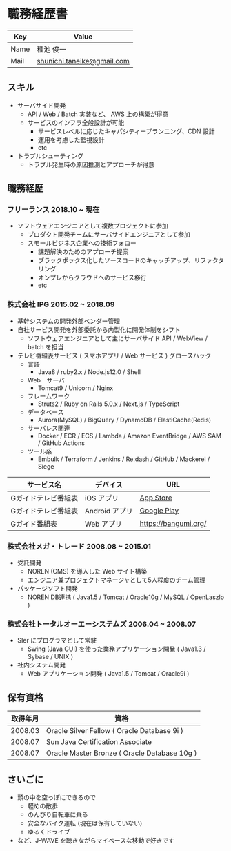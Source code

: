 # 職務経歴書

| Key | Value |
| ------------- | ------------- |
| Name | 種池 俊一 |
| Mail | shunichi.taneike@gmail.com |


## スキル
- サーバサイド開発
  - API / Web / Batch 実装など、 AWS 上の構築が得意
  - サービスのインフラ全般設計が可能
    - サービスレベルに応じたキャパシティープランニング、CDN 設計
    - 運用を考慮した監視設計
    - etc
- トラブルシューティング
  - トラブル発生時の原因推測とアプローチが得意

## 職務経歴

### フリーランス 2018.10 ~ 現在
- ソフトウェアエンジニアとして複数プロジェクトに参加
  - プロダクト開発チームにサーバサイドエンジニアとして参加
  - スモールビジネス企業への技術フォロー
    - 課題解決のためのアプローチ提案
    - ブラックボックス化したソースコードのキャッチアップ、リファクタリング
    - オンプレからクラウドへのサービス移行
    - etc

### 株式会社 IPG 2015.02 ~ 2018.09
- 基幹システムの開発外部ベンダー管理
- 自社サービス開発を外部委託から内製化に開発体制をシフト
  - ソフトウェアエンジニアとして主にサーバサイド API / WebView / batch を担当
- テレビ番組表サービス ( スマホアプリ / Web サービス ) グロースハック
  - 言語
    - Java8 / ruby2.x / Node.js12.0 / Shell
  - Web　サーバ
    - Tomcat9 / Unicorn / Nginx
  - フレームワーク
    - Struts2 / Ruby on Rails 5.0.x / Next.js / TypeScript
  - データベース
    - Aurora(MySQL) / BigQuery / DynamoDB / ElastiCache(Redis)
  - サーバレス関連
    - Docker / ECR / ECS / Lambda / Amazon EventBridge / AWS SAM / GitHub Actions
  - ツール系
    - Embulk / Terraform / Jenkins / Re:dash / GitHub / Mackerel / Siege

    
| サービス名 | デバイス | URL |
| ------------- | ------------- | ------------- |
| Gガイドテレビ番組表 | iOS アプリ  | [App Store](https://apps.apple.com/jp/app/g%E3%82%AC%E3%82%A4%E3%83%89%E3%83%86%E3%83%AC%E3%83%93%E7%95%AA%E7%B5%84%E8%A1%A8/id543128311) |
| Gガイドテレビ番組表 | Android アプリ | [Google Play](https://play.google.com/store/apps/details?id=jp.co.ipg.gguide&hl=ja&gl=US)  |
| Gガイド番組表 | Web アプリ | https://bangumi.org/ |


<div style="width:20px">  </div>
<div style="width:20px">  </div>


### 株式会社メガ・トレード 2008.08 ~ 2015.01

- 受託開発
  - NOREN (CMS) を導入した Web サイト構築
  - エンジニア兼プロジェクトマネージャとして5人程度のチーム管理
- パッケージソフト開発
  - NOREN DB連携  ( Java1.5 / Tomcat / Oracle10g / MySQL / OpenLaszlo )

### 株式会社トータルオーエーシステムズ 2006.04 ~ 2008.07

- SIer にプログラマとして常駐
  - Swing (Java GUI) を使った業務アプリケーション開発 ( Java1.3 / Sybase / UNIX )
- 社内システム開発
  - Web アプリケーション開発 ( Java1.5 / Tomcat / Oracle9i )


## 保有資格

| 取得年月 | 資格 |
| ------------- | ------------- |
| 2008.03  | Oracle Silver Fellow ( Oracle Database 9i )  |
| 2008.07  | Sun Java Certification Associate  |
| 2008.07  | Oracle Master Bronze ( Oracle Database 10g )  |

## さいごに

- 頭の中を空っぽにできるので
  - 軽めの散歩
  - のんびり自転車に乗る
  - 安全なバイク運転 (現在は保有していない)
  - ゆるくドライブ
- など、J-WAVE を聴きながらマイペースな移動で好きです
